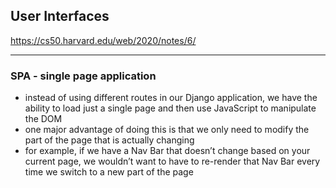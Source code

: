 ## User Interfaces

https://cs50.harvard.edu/web/2020/notes/6/

---

### SPA - single page application

- instead of using different routes in our Django application, we have the ability to load just a single page and then use JavaScript to manipulate the DOM
- one major advantage of doing this is that we only need to modify the part of the page that is actually changing
- for example, if we have a Nav Bar that doesn’t change based on your current page, we wouldn’t want to have to re-render that Nav Bar every time we switch to a new part of the page